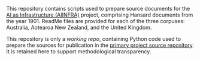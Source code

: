 This repository contains scripts used to prepare source documents for the [AI as Infrastructure (AIINFRA)](aiinfra.anu.org.au) project, comprising Hansard documents from the year 1901. ReadMe files are provided for each of the three corpuses: Australia, Aotearoa New Zealand, and the United Kingdom.

This repository is only a _working repo_, containing Python code used to prepare the sources for publication in the [primary project source repository](https://github.com/AI-as-Infrastructure/aiinfra-source). It is retained here to support methodological transparency.